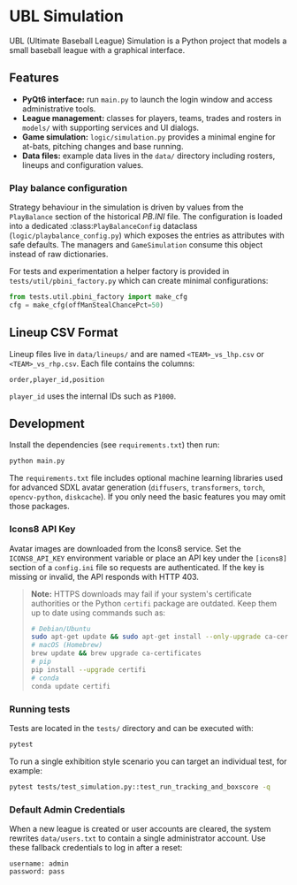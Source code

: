 # UBL Simulation

UBL (Ultimate Baseball League) Simulation is a Python project that models a small baseball league with a graphical interface.

## Features
- **PyQt6 interface:** run `main.py` to launch the login window and access administrative tools.
- **League management:** classes for players, teams, trades and rosters in `models/` with supporting services and UI dialogs.
- **Game simulation:** `logic/simulation.py` provides a minimal engine for at-bats, pitching changes and base running.
- **Data files:** example data lives in the `data/` directory including rosters, lineups and configuration values.

### Play balance configuration

Strategy behaviour in the simulation is driven by values from the
`PlayBalance` section of the historical *PB.INI* file.  The configuration is
loaded into a dedicated :class:`PlayBalanceConfig` dataclass
(`logic/playbalance_config.py`) which exposes the entries as attributes with
safe defaults.  The managers and `GameSimulation` consume this object instead
of raw dictionaries.

For tests and experimentation a helper factory is provided in
`tests/util/pbini_factory.py` which can create minimal configurations:

```python
from tests.util.pbini_factory import make_cfg
cfg = make_cfg(offManStealChancePct=50)
```

## Lineup CSV Format
Lineup files live in `data/lineups/` and are named `<TEAM>_vs_lhp.csv` or `<TEAM>_vs_rhp.csv`.
Each file contains the columns:

```csv
order,player_id,position
```

`player_id` uses the internal IDs such as `P1000`.

## Development
Install the dependencies (see `requirements.txt`) then run:

```bash
python main.py
```

The `requirements.txt` file includes optional machine learning libraries used for
advanced SDXL avatar generation (`diffusers`, `transformers`, `torch`,
`opencv-python`, `diskcache`). If you only need the basic features you may omit
those packages.

### Icons8 API Key
Avatar images are downloaded from the Icons8 service. Set the
`ICONS8_API_KEY` environment variable or place an API key under the `[icons8]`
section of a `config.ini` file so requests are authenticated. If the key is
missing or invalid, the API responds with HTTP 403.

> **Note:** HTTPS downloads may fail if your system's certificate authorities
> or the Python `certifi` package are outdated. Keep them up to date using
> commands such as:
>
> ```bash
> # Debian/Ubuntu
> sudo apt-get update && sudo apt-get install --only-upgrade ca-certificates
> # macOS (Homebrew)
> brew update && brew upgrade ca-certificates
> # pip
> pip install --upgrade certifi
> # conda
> conda update certifi
> ```

### Running tests
Tests are located in the `tests/` directory and can be executed with:

```bash
pytest
```

To run a single exhibition style scenario you can target an individual test,
for example:

```bash
pytest tests/test_simulation.py::test_run_tracking_and_boxscore -q
```

### Default Admin Credentials
When a new league is created or user accounts are cleared, the system rewrites
`data/users.txt` to contain a single administrator account. Use these fallback
credentials to log in after a reset:

```
username: admin
password: pass
```

